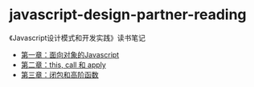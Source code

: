 # javascript-design-partner-reading
《Javascript设计模式和开发实践》读书笔记

- [第一章：面向对象的Javascript](https://github.com/liangfung/javascript-design-partner-reading/blob/master/chaper1.md)
- [第二章：this, call 和 apply](https://github.com/liangfung/javascript-design-partner-reading/blob/master/chaper2.md)
- [第三章：闭包和高阶函数](https://github.com/liangfung/javascript-design-partner-reading/blob/master/chaper3.md)
